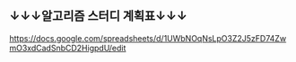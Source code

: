 ## ↓↓↓알고리즘 스터디 계획표↓↓↓

https://docs.google.com/spreadsheets/d/1UWbNOqNsLpO3Z2J5zFD74ZwmO3xdCadSnbCD2HigpdU/edit
